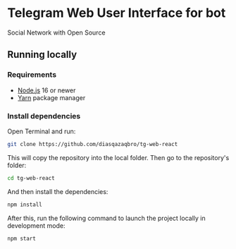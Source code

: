 # Telegram Web User Interface for bot

Social Network with Open Source

## Running locally 

### Requirements

- [Node.js](https://nodejs.org) 16 or newer
- [Yarn](https://yarnpkg.com) package manager

### Install dependencies

Open Terminal and run:

````bash
git clone https://github.com/diasqazaqbro/tg-web-react
````

This will copy the repository into the local folder. Then go to the repository's folder:

```bash
cd tg-web-react
```

And then install the dependencies:

```bash
npm install
```

After this, run the following command to launch the project locally in development mode:

```bash
npm start
```
